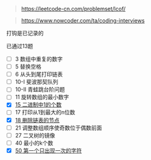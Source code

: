 > https://leetcode-cn.com/problemset/lcof/

> https://www.nowcoder.com/ta/coding-interviews

打钩是已记录的

已通过13题
- [ ] 3 数组中重复的数字  
- [ ] 5 替换空格
- [ ] 6 从头到尾打印链表
- [ ] 10-I 斐波那契队列
- [ ] 10-II 青蛙跳台阶问题
- [ ] 11 旋转数组的最小数字
- [x] [15 二进制中1的个数](./15.md)
- [ ] 17 打印从1到最大的n位数
- [x] [18 删除链表的节点  ](./18.md)
- [ ] 21 调整数组顺序使奇数位于偶数前面
- [ ] 27 二叉树的镜像  
- [ ] 40 最小的k个数  
- [x] [50 第一个只出现一次的字符  ](./50.md)